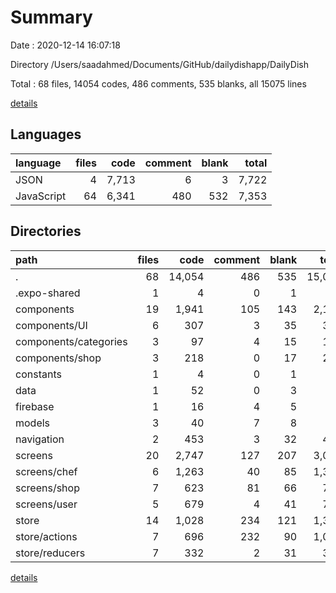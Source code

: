# Summary

Date : 2020-12-14 16:07:18

Directory /Users/saadahmed/Documents/GitHub/dailydishapp/DailyDish

Total : 68 files,  14054 codes, 486 comments, 535 blanks, all 15075 lines

[details](details.md)

## Languages
| language | files | code | comment | blank | total |
| :--- | ---: | ---: | ---: | ---: | ---: |
| JSON | 4 | 7,713 | 6 | 3 | 7,722 |
| JavaScript | 64 | 6,341 | 480 | 532 | 7,353 |

## Directories
| path | files | code | comment | blank | total |
| :--- | ---: | ---: | ---: | ---: | ---: |
| . | 68 | 14,054 | 486 | 535 | 15,075 |
| .expo-shared | 1 | 4 | 0 | 1 | 5 |
| components | 19 | 1,941 | 105 | 143 | 2,189 |
| components/UI | 6 | 307 | 3 | 35 | 345 |
| components/categories | 3 | 97 | 4 | 15 | 116 |
| components/shop | 3 | 218 | 0 | 17 | 235 |
| constants | 1 | 4 | 0 | 1 | 5 |
| data | 1 | 52 | 0 | 3 | 55 |
| firebase | 1 | 16 | 4 | 5 | 25 |
| models | 3 | 40 | 7 | 8 | 55 |
| navigation | 2 | 453 | 3 | 32 | 488 |
| screens | 20 | 2,747 | 127 | 207 | 3,081 |
| screens/chef | 6 | 1,263 | 40 | 85 | 1,388 |
| screens/shop | 7 | 623 | 81 | 66 | 770 |
| screens/user | 5 | 679 | 4 | 41 | 724 |
| store | 14 | 1,028 | 234 | 121 | 1,383 |
| store/actions | 7 | 696 | 232 | 90 | 1,018 |
| store/reducers | 7 | 332 | 2 | 31 | 365 |

[details](details.md)